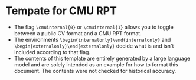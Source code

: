 # Tempate for CMU RPT

- The flag `\cmuinternal{0}` or `\cmuinternal{1}` allows you to toggle between a public CV format and a CMU RPT format.
- The environments `\begin{internalonly}\end{internalonly}` and `\begin{externalonly}\end{externalonly}` decide what is and isn't included according to that flag.
- The contents of this template are entirely generated by a large language model and are solely intended as an example for how to format this document. The contents were not checked for historical accuracy.
